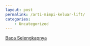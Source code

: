 ```yaml
---
layout: post
permalink: /arti-mimpi-keluar-lift/
categories:
    - Uncategorized
---
```


[Baca Selengkapnya](/08)